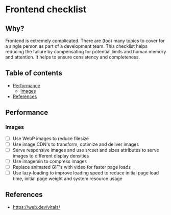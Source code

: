 # Frontend checklist

## Why?

Frontend is extremely complicated. There are (too) many topics to cover for a single person as part of a development team.
This checklist helps reducing the failure by compensating for potential limits and human memory and attention. It helps
to ensure consistency and completeness.

## Table of contents

- [Performance](#performance)
  - [Images](#images)
- [References](#references)

## Performance

### Images

- [ ] Use WebP images to reduce filesize
- [ ] Use image CDN's to transform, optimize and deliver images
- [ ] Serve responsive images and use srcset and sizes attributes to serve images to different display densities
- [ ] Use imagemin to compress images
- [ ] Replace animated GIF's with video for faster page loads
- [ ] Use lazy-loading to improve loading speed to reduce initial page load time, initial page weight and system resource usage

## References

- https://web.dev/vitals/